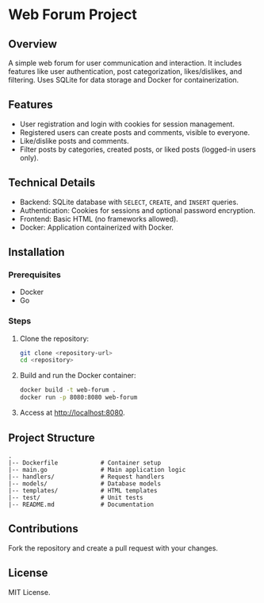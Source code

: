 # Web Forum Project

## Overview
A simple web forum for user communication and interaction. It includes features like user authentication, post categorization, likes/dislikes, and filtering. Uses SQLite for data storage and Docker for containerization.

## Features
- User registration and login with cookies for session management.
- Registered users can create posts and comments, visible to everyone.
- Like/dislike posts and comments.
- Filter posts by categories, created posts, or liked posts (logged-in users only).

## Technical Details
- Backend: SQLite database with `SELECT`, `CREATE`, and `INSERT` queries.
- Authentication: Cookies for sessions and optional password encryption.
- Frontend: Basic HTML (no frameworks allowed).
- Docker: Application containerized with Docker.

## Installation
### Prerequisites
- Docker
- Go

### Steps
1. Clone the repository:
   ```bash
   git clone <repository-url>
   cd <repository>
   ```
2. Build and run the Docker container:
   ```bash
   docker build -t web-forum .
   docker run -p 8080:8080 web-forum
   ```
3. Access at [http://localhost:8080](http://localhost:8080).

## Project Structure
```plaintext
.
|-- Dockerfile            # Container setup
|-- main.go               # Main application logic
|-- handlers/             # Request handlers
|-- models/               # Database models
|-- templates/            # HTML templates
|-- test/                 # Unit tests
|-- README.md             # Documentation
```

## Contributions
Fork the repository and create a pull request with your changes.

## License
MIT License.

